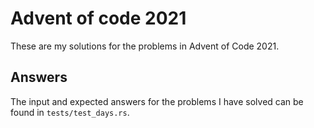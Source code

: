 Advent of code 2021
===================
These are my solutions for the problems in Advent of Code 2021.


Answers
-------
The input and expected answers for the problems I have solved can be found in
``tests/test_days.rs``.
